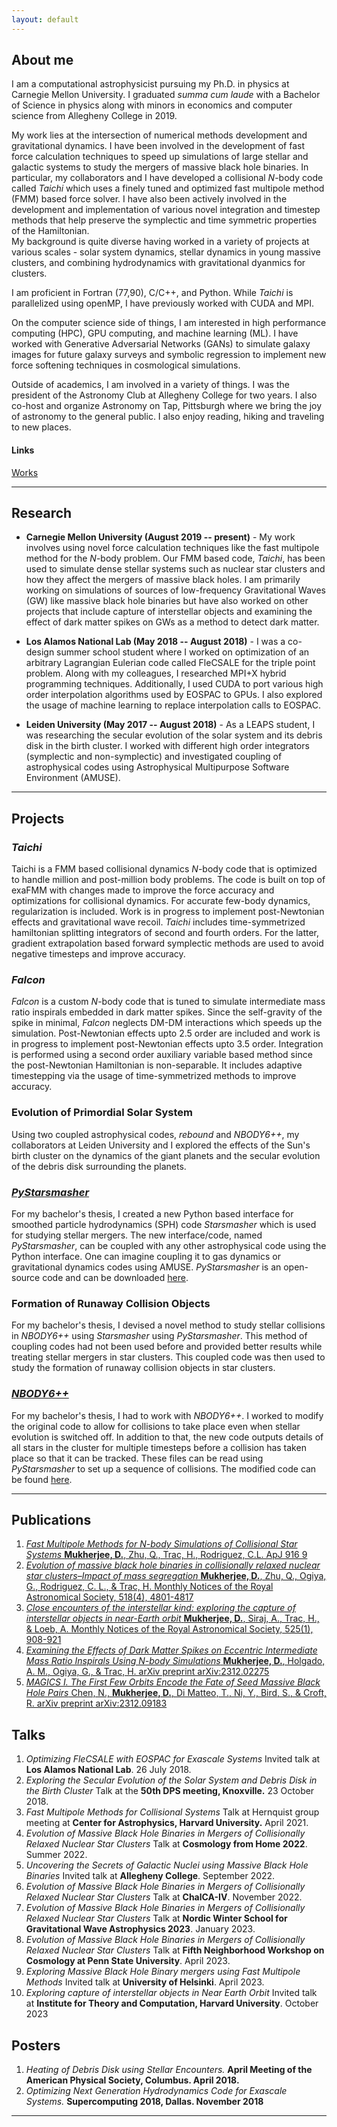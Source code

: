 ```yaml
---
layout: default
---
```


## About me

I am a computational astrophysicist pursuing my Ph.D. in physics at Carnegie Mellon University. I graduated *summa cum laude* with a  Bachelor of Science in physics along with minors in economics and computer science from Allegheny College in 2019. 

My work lies at the intersection of numerical methods development and gravitational dynamics. I have been involved in the development of fast force calculation techniques to speed up simulations of large stellar and galactic systems to study the mergers of massive black hole binaries. In particular, my collaborators and I have developed a collisional *N*-body code called *Taichi* which uses a finely tuned and optimized fast multipole method (FMM) based force solver. I have also been actively involved in the development and implementation of various novel integration and timestep methods that help preserve the symplectic and time symmetric properties of the Hamiltonian.   
My background is quite diverse having worked in a variety of projects at various scales - solar system dynamics, stellar dynamics in young massive clusters, and combining hydrodynamics with gravitational dyanmics for clusters.

I am proficient in Fortran (77,90), C/C++, and Python. While *Taichi* is parallelized using openMP, I have previously worked with CUDA and MPI.

On the computer science side of things, I am interested in high performance computing (HPC), GPU computing, and machine learning (ML). I have worked with Generative Adversarial Networks (GANs) to simulate galaxy images for future galaxy surveys and symbolic regression to implement new force softening techniques in cosmological simulations.


Outside of academics, I am involved in a variety of things. I was the president of the Astronomy Club at Allegheny College for two years. I also co-host and organize Astronomy on Tap, Pittsburgh where we bring the joy of astronomy to the general public. I also enjoy reading, hiking and traveling to new places. 

#### Links

[Works](./works.html)

* * *

## Research

* **Carnegie Mellon University (August 2019 -- present)** - My work involves using novel force calculation techniques like the fast multipole method for the *N*-body problem. Our FMM based code, *Taichi*, has been used to simulate dense stellar systems such as nuclear star clusters and how they affect the mergers of massive black holes. I am primarily working on simulations of sources of low-frequency Gravitational Waves (GW) like massive black hole binaries but have also worked on other projects that include capture of interstellar objects and examining the effect of dark matter spikes on GWs as a method to detect dark matter. 

* **Los Alamos National Lab (May 2018 -- August 2018)** - I was a co-design summer school student where I worked on optimization of an arbitrary Lagrangian Eulerian code called FleCSALE for the triple point problem. Along with my colleagues, I researched MPI+X hybrid programming techniques. Additionally, I used CUDA to port various high order interpolation algorithms used by EOSPAC to GPUs. I also explored the usage of machine learning to replace interpolation calls to EOSPAC. 

* **Leiden University (May 2017 -- August 2018)** - As a LEAPS student, I was researching the secular evolution of the solar system and its debris disk in the birth cluster. I worked with different high order integrators (symplectic and non-symplectic) and investigated coupling of astrophysical codes using Astrophysical Multipurpose Software Environment (AMUSE). 

* * *

##  Projects

### *Taichi*
Taichi is a FMM based collisional dynamics *N*-body code that is optimized to handle million and post-million body problems. The code is built on top of exaFMM with changes made to improve the force accuracy and optimizations for collisional dynamics. For accurate few-body dynamics, regularization is included. Work is in progress to implement post-Newtonian effects and gravitational wave recoil. *Taichi* includes time-symmetrized hamiltonian splitting integrators of second and fourth orders. For the latter, gradient extrapolation based forward symplectic methods are used to avoid negative timesteps and improve accuracy.

### *Falcon*
*Falcon* is a custom *N*-body code that is tuned to simulate intermediate mass ratio inspirals embedded in dark matter spikes. Since the self-gravity of the spike in minimal, *Falcon* neglects DM-DM interactions which speeds up the simulation. Post-Newtonian effects upto 2.5 order are included and work is in progress to implement post-Newtonian effects upto 3.5 order. Integration is performed using a second order auxiliary variable based method since the post-Newtonian Hamiltonian is non-separable. It includes adaptive timestepping via the usage of time-symmetrized methods to improve accuracy.

### Evolution of Primordial Solar System

Using two coupled astrophysical codes, _rebound_ and _NBODY6++_, my collaborators at Leiden University and I explored the effects of the Sun's birth cluster on the dynamics of the giant planets and the secular evolution of the debris disk surrounding the planets. 

### [*PyStarsmasher*](https://github.com/dipto4/PyStarsmasher)

For my bachelor's thesis, I created a new Python based interface for smoothed particle hydrodynamics (SPH) code _Starsmasher_ which is used for studying stellar mergers. The new interface/code, named _PyStarsmasher_, can be coupled with any other astrophysical code using the Python interface. One can imagine coupling it to gas dynamics or gravitational dynamics codes using AMUSE. _PyStarsmasher_ is an open-source code and can be downloaded [here](https://github.com/dipto4/PyStarsmasher).

### Formation of Runaway Collision Objects

For my bachelor's thesis, I devised a novel method to study stellar collisions in _NBODY6++_ using _Starsmasher_ using _PyStarsmasher_. This method of coupling codes had not been used before and provided better results while treating stellar mergers in star clusters. This coupled code was then used to study the formation of runaway collision objects in star clusters. 

### [*NBODY6++*](https://github.com/dipto4/NBODY6_collision_detection)

For my bachelor's thesis, I had to work with _NBODY6++_. I worked to modify the original code to allow for collisions to take place even when stellar evolution is switched off. In addition to that, the new code outputs details of all stars in the cluster for multiple timesteps before a collision has taken place so that it can be tracked. These files can be read using _PyStarsmasher_ to set up a sequence of collisions. The modified code can be found
[here](https://github.com/dipto4/NBODY6_collision_detection).

* * *

## Publications 
1. [_Fast Multipole Methods for N-body Simulations of Collisional Star Systems_ **Mukherjee, D.**, Zhu, Q., Trac, H., Rodriguez, C.L. ApJ 916 9](https://iopscience.iop.org/article/10.3847/1538-4357/ac03b2)
2. [_Evolution of massive black hole binaries in collisionally relaxed nuclear star clusters–Impact of mass segregation_  **Mukherjee, D.**, Zhu, Q., Ogiya, G., Rodriguez, C. L., & Trac, H. Monthly Notices of the Royal Astronomical Society, 518(4), 4801-4817](https://academic.oup.com/mnras/article-abstract/518/4/4801/6840259)
3. [_Close encounters of the interstellar kind: exploring the capture of interstellar objects in near-Earth orbit_  **Mukherjee, D.**, Siraj, A., Trac, H., & Loeb, A.  Monthly Notices of the Royal Astronomical Society, 525(1), 908-921](https://academic.oup.com/mnras/article-abstract/525/1/908/7233732)
4. [_Examining the Effects of Dark Matter Spikes on Eccentric Intermediate Mass Ratio Inspirals Using N-body Simulations_ **Mukherjee, D.**, Holgado, A. M., Ogiya, G., & Trac, H. arXiv preprint arXiv:2312.02275](https://arxiv.org/abs/2312.02275)
5. [_MAGICS I. The First Few Orbits Encode the Fate of Seed Massive Black Hole Pairs_ Chen, N., **Mukherjee, D.**, Di Matteo, T., Ni, Y., Bird, S., & Croft, R.  arXiv preprint arXiv:2312.09183](https://arxiv.org/abs/2312.09183)

## Talks
1. _Optimizing FleCSALE with EOSPAC for Exascale Systems_ Invited talk at **Los Alamos National Lab**. 26 July 2018.
2. _Exploring the Secular Evolution of the Solar System and Debris Disk in the Birth Cluster_ Talk at the **50th DPS meeting, Knoxville.** 23 October 2018.
3. _Fast Multipole Methods for Collisional Systems_ Talk at Hernquist group meeting at **Center for Astrophysics, Harvard University.** April 2021.
4. _Evolution of Massive Black Hole Binaries in Mergers of Collisionally Relaxed Nuclear Star Clusters_ Talk at **Cosmology from Home 2022**. Summer 2022.
5. _Uncovering the Secrets of Galactic Nuclei using Massive Black Hole Binaries_ Invited talk at **Allegheny College**. September 2022.
6. _Evolution of Massive Black Hole Binaries in Mergers of Collisionally Relaxed Nuclear Star Clusters_ Talk at **ChalCA-IV**. November 2022.
7. _Evolution of Massive Black Hole Binaries in Mergers of Collisionally Relaxed Nuclear Star Clusters_ Talk at **Nordic Winter School for Gravitational Wave Astrophysics 2023**. January 2023.
8. _Evolution of Massive Black Hole Binaries in Mergers of Collisionally Relaxed Nuclear Star Clusters_ Talk at **Fifth Neighborhood Workshop on Cosmology at Penn State University**. April 2023.
9. _Exploring Massive Black Hole Binary mergers using Fast Multipole Methods_ Invited talk at **University of Helsinki**. April 2023.
10. _Exploring capture of interstellar objects in Near Earth Orbit_ Invited talk at **Institute for Theory and Computation, Harvard University**. October 2023

## Posters
1. _Heating of Debris Disk using Stellar Encounters._ **April Meeting of the American Physical Society,
Columbus. April 2018.**
2. _Optimizing Next Generation Hydrodynamics Code for Exascale Systems._ **Supercomputing 2018, Dallas. November 2018**


* * *

